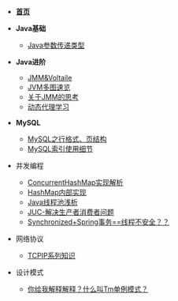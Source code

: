 * [**首页**](/)
* **Java基础**

    * [Java参数传递类型](/Java基础/Java参数传递类型)
* **Java进阶**

    * [JMM&Voltaile](/Java进阶/JMMandVolatile)
    * [JVM多图速览](/Java进阶/JVM多图速览)
    * [关于JMM的思考](/Java进阶/关于JMM的思考)
    * [动态代理学习](/Java进阶/动态代理学习)
* **MySQL**
    
    * [MySQL之行格式、页结构](/MySQL/MySQL之行格式、页结构)
    * [MySQL索引使用细节](/MySQL/MySQL索引使用细节)
* 并发编程

    * [ConcurrentHashMap实现解析](/并发编程/ConcurrentHashMap实现解析)
    * [HashMap内部实现](/并发编程/HashMap内部实现)
    * [Java线程池浅析](/并发编程/Java线程池浅析)
    * [JUC-解决生产者消费者问题](/并发编程/JUC-解决生产者消费者问题)
    * [Synchronized+Spring事务==线程不安全？？](/并发编程/Synchronized+Spring事务==线程不安全？？)
* 网络协议

    * [TCPIP系列知识](/网络协议/TCPIP系列知识)
* 设计模式

    * [你给我解释解释？什么叫Tm单例模式？](/设计模式/你给我解释解释？什么叫Tm单例模式？)